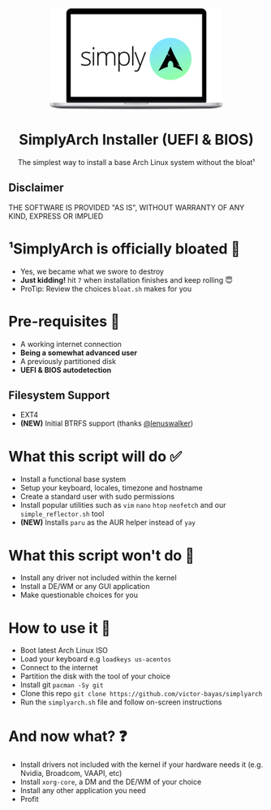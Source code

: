 <p align="center">
  <a href="https://github.com/victor-bayas/simplyarch">
    <img src="img/laptop.png" alt="laptop-mockup" height="200">
  </a>
  <h1 align="center">SimplyArch Installer (UEFI & BIOS)</h1>
  <p align="center">
    The simplest way to install a base Arch Linux system without the bloat¹
  </p>
</p>

## Disclaimer
THE SOFTWARE IS PROVIDED "AS IS", WITHOUT WARRANTY OF ANY KIND,
EXPRESS OR IMPLIED
# ¹SimplyArch is officially bloated 🐌
- Yes, we became what we swore to destroy
- **Just kidding!** hit `7` when installation finishes and keep rolling 😇
- ProTip: Review the choices `bloat.sh` makes for you
# Pre-requisites 🔎
- A working internet connection
- **Being a somewhat advanced user**
- A previously partitioned disk
- **UEFI & BIOS autodetection**
## Filesystem Support
- EXT4
- **(NEW)** Initial BTRFS support (thanks [@lenuswalker](https://github.com/lenuswalker))
# What this script will do ✅
- Install a functional base system
- Setup your keyboard, locales, timezone and hostname
- Create a standard user with sudo permissions
- Install popular utilities such as `vim` `nano` `htop` `neofetch` and our `simple_reflector.sh` tool
- **(NEW)** Installs `paru` as the AUR helper instead of `yay`
# What this script won't do 🚫
- Install any driver not included within the kernel
- Install a DE/WM or any GUI application
- Make questionable choices for you
# How to use it 📖
- Boot latest Arch Linux ISO
- Load your keyboard e.g `loadkeys us-acentos`
- Connect to the internet
- Partition the disk with the tool of your choice
- Install git `pacman -Sy git`
- Clone this repo `git clone https://github.com/victor-bayas/simplyarch`
- Run the `simplyarch.sh` file and follow on-screen instructions
# And now what? ❓
- Install drivers not included with the kernel if your hardware needs it (e.g. Nvidia, Broadcom, VAAPI, etc)
- Install `xorg-core`, a DM and the DE/WM of your choice
- Install any other application you need
- Profit 
